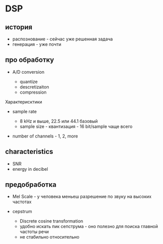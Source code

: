 # DSP

## история

* распознование - сейчас уже решенная задача
* генерация - уже почти

## про обработку

* A/D conversion

  * quantize
  * descretizaiton
  * compression

Характерисктики

* sample rate
  * 8 kHz и выше, 22.5 или 44.1 базовый
  * sample size - квантизация - 16 bit/sample чаще всего

* number of channels - 1, 2, more

## characteristics

* SNR
* energy in decibel

## предобработка

* Mel Scale - у человека меньеш разрешение по звуку на высоких частотах

* cepstrum
  * Discrete cosine transformation
  * удобно искать пик сепструма - оно полезно для поиска главной частоты речи
  * не стабильно относительно
